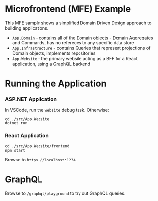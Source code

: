 # Microfrontend (MFE) Example

This MFE sample shows a simplified Domain Driven Design approach to building applications.

- `App.Domain` - contains all of the Domain objects - Domain Aggregates and Commands, has no refereces to any specific data store
- `App.Infrastructure` - contains Queries that represent projections of Domain objects, implements repositories
- `App.Website` - the primary website acting as a BFF for a React application, using a GraphQL backend

# Running the Application

### ASP.NET Application

In VSCode, run the `website` debug task. Otherwise:

```
cd ./src/App.Website
dotnet run
```

### React Application

```
cd ./src/App.Website/frontend
npm start
```

Browse to `https://localhost:1234`.

# GraphQL

Browse to `/graphql/playground` to try out GraphQL queries.
